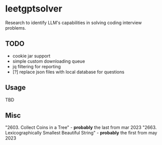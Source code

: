 # leetgptsolver

Research to identify LLM's capabilities in solving coding interview problems.

## TODO

- cookie jar support
- simple custom downloading queue
- jq filtering for reporting
- [?] replace json files with local database for questions

## Usage

TBD

## Misc

"2603. Collect Coins in a Tree" - **probably** the last from mar 2023
"2663. Lexicographically Smallest Beautiful String" - **probably** the first from may 2023
